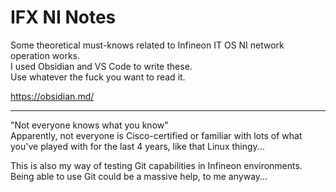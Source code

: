 # IFX NI Notes

Some theoretical must-knows related to Infineon IT OS NI network operation works. \
I used Obsidian and VS Code to write these. \
Use whatever the fuck you want to read it.

https://obsidian.md/

---

"Not everyone knows what you know"\
Apparently, not everyone is Cisco-certified or familiar with lots of what you've played with for the last 4 years, like that Linux thingy...

This is also my way of testing Git capabilities in Infineon environments.
Being able to use Git could be a massive help, to me anyway...
